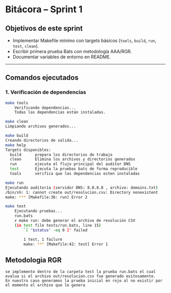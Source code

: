 # Bitácora – Sprint 1

##  Objetivos de este sprint

- Implementar Makefile mínimo con targets básicos (`tools`, `build`, `run`, `test`, `clean`).
- Escribir primera prueba Bats con metodología AAA/RGR.
- Documentar variables de entorno en README.

---

##  Comandos ejecutados

### 1. Verificación de dependencias

```bash
make tools
    Verificando dependencias...
    Todas las dependencias están instaladas.

make clean
Limpiando archivos generados...

make build
Creando directorios de salida...
make help
Targets disponibles:
  build      prepara los directorios de trabajo
  clean      Elimina los archivos y directorios generados
  run        ejecuta el flujo principal del auditor DNS
  test       Ejecuta la pruebas bats de forma reproducible
  tools      verifica que las dependencias esten instaladas

make run
Ejecutando auditoría (servidor DNS: 8.8.8.8 , archivo: domains.txt)
/bin/sh: 1: cannot create out/resolucion.csv: Directory nonexistent
make: *** [Makefile:36: run] Error 2

make test
    Ejecutando pruebas...
    run.bats
    ✗ make run: debe generar el archivo de resolución CSV
    (in test file tests/run.bats, line 15)
        `[ "$status" -eq 0 ]' failed

        1 test, 1 failure
        make: *** [Makefile:42: test] Error 1

```
## Metodologia RGR

    se implemento dentro de la carpeta test la prueba run.bats el cual evalua si el archivo out/resolucion.csv fue generado exitosamente.
    En nuestro caso generamos la prueba inicial en rojo al no existir por el momento el archivo que lo genera